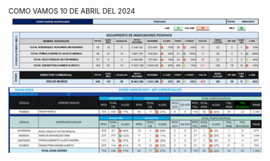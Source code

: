 
<HTML>
  <head>
    COMO VAMOS 10 DE ABRIL DEL 2024
  </head>
  <body>
    <div id="una capa">
      <img src="WhatsApp Image 2024-04-10 at 15.57.18.jpeg">
     <img src="Captura de pantalla 2024-04-10 160612.png">
    </div>
  </body>  
</HTML>

